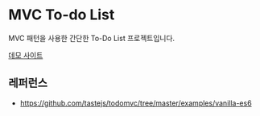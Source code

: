# MVC To-do List

MVC 패턴을 사용한 간단한 To-Do List 프로젝트입니다.

[데모 사이트](https://woojeongmin.com/vanilla-js-mvc-todolist/)

## 레퍼런스

- https://github.com/tastejs/todomvc/tree/master/examples/vanilla-es6
